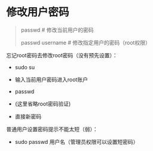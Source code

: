 # 修改用户密码

> passwd  # 修改当前用户的密码
>
> passwd username # 修改指定用户的密码（root权限）

忘记root密码去修改root密码（没有预先设置）：

- sudo su

- 输入当前用户密码进入root账户

- passwd

- (这里省略root密码验证)

- 直接新密码

普通用户设置密码提示不能太短（弱）：

- sudo passwd 用户名（管理员权限可以设置短密码）